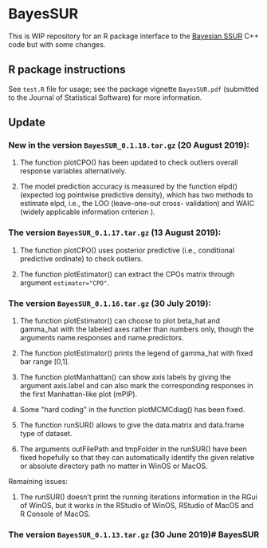# BayesSUR

This is WIP repository for an R package interface to the [Bayesian SSUR](github.com/mbant/Bayesian_SSUR) C++ code but with some changes.

## R package instructions
See `test.R` file for usage; see the package vignette `BayesSUR.pdf` (submitted to the Journal of Statistical Software) for more information.

## Update
### New in the version `BayesSUR_0.1.18.tar.gz` (20 August 2019):

1) The function plotCPO() has been updated to check outliers overall response variables alternatively.

2) The model prediction accuracy is measured by the function elpd() (expected log pointwise predictive density), which has two methods to estimate elpd, i.e., the LOO (leave-one-out cross- validation) and WAIC (widely applicable information criterion
).

### The version `BayesSUR_0.1.17.tar.gz` (13 August 2019):

1) The function plotCPO() uses posterior predictive (i.e., conditional predictive ordinate) to check outliers.

2) The function plotEstimator() can extract the CPOs matrix through argument `estimator="CPO"`.


### The version `BayesSUR_0.1.16.tar.gz` (30 July 2019):

1) The function plotEstimator() can choose to plot beta_hat and gamma_hat with the labeled axes rather than numbers only, though the arguments name.responses and name.predictors.

2) The function plotEstimator() prints the legend of gamma_hat with fixed bar range [0,1].

3) The function plotManhattan() can show axis labels by giving the argument axis.label and can also mark the corresponding responses in the first Manhattan-like plot (mPIP).

4) Some "hard coding" in the function plotMCMCdiag() has been fixed.

5) The function runSUR() allows to give the data.matrix and data.frame type of dataset.

6) The arguments outFilePath and tmpFolder in the runSUR() have been fixed hopefully so that they can automatically identify the given relative or absolute directory path no matter in WinOS or MacOS.


Remaining issues:

1) The runSUR() doesn’t print the running iterations information in the RGui of WinOS, but it works in the RStudio of WinOS, RStudio of MacOS and R Console of MacOS.

### The version `BayesSUR_0.1.13.tar.gz` (30 June 2019)# BayesSUR

